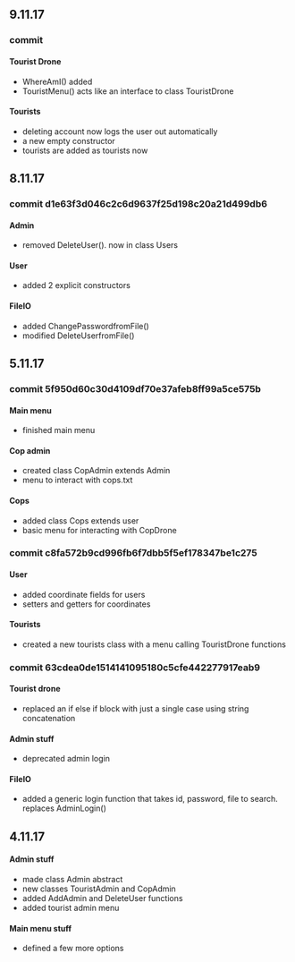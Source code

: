 ## 9.11.17

### commit

#### Tourist Drone
* WhereAmI() added
* TouristMenu() acts like an interface to class TouristDrone

#### Tourists
* deleting account now logs the user out automatically
* a new empty constructor
* tourists are added as tourists now

## 8.11.17

### commit d1e63f3d046c2c6d9637f25d198c20a21d499db6
#### Admin
* removed DeleteUser(). now in class Users

#### User
* added 2 explicit constructors

#### FileIO
* added ChangePasswordfromFile()
* modified DeleteUserfromFile()

## 5.11.17

### commit 5f950d60c30d4109df70e37afeb8ff99a5ce575b
#### Main menu
* finished main menu


#### Cop admin
* created class CopAdmin extends Admin
* menu to interact with cops.txt
#### Cops
* added class Cops extends user
* basic menu for interacting with CopDrone


### commit c8fa572b9cd996fb6f7dbb5f5ef178347be1c275

#### User
* added coordinate fields for users
* setters and getters for coordinates
#### Tourists
* created a new tourists class with a menu calling TouristDrone functions

### commit 63cdea0de1514141095180c5cfe442277917eab9

#### Tourist drone
* replaced an if else if block with just a single case using string concatenation
#### Admin stuff
* deprecated admin login
#### FileIO
* added a generic login function that takes id, password, file to search. replaces AdminLogin()



## 4.11.17
#### Admin stuff
* made class Admin abstract
* new classes TouristAdmin and CopAdmin
* added AddAdmin and DeleteUser functions
* added tourist admin menu
#### Main menu stuff
* defined a few more options
